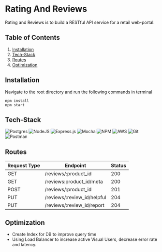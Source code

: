 # Rating And Reviews
Rating and Reviews is to build a RESTful API service for a retail web-portal.
## Table of Contents
1. [Installation](#installation)
2. [Tech-Stack](#tech-stack)
3. [Routes](#routes)
4. [Optimization](#optimization)

## Installation
  Navigate to the root directory and run the following commands in terminal
  ```npm
  npm install
  npm start
  ```
## Tech-Stack
![Postgres](https://img.shields.io/badge/postgres-%23316192.svg?style=for-the-badge&logo=postgresql&logoColor=white)
![NodeJS](https://img.shields.io/badge/node.js-6DA55F?style=for-the-badge&logo=node.js&logoColor=white)
![Express.js](https://img.shields.io/badge/Express.js-000000?style=for-the-badge&logo=express&logoColor=white)
![Mocha](https://img.shields.io/badge/-mocha-%238D6748?style=for-the-badge&logo=mocha&logoColor=white)
![NPM](https://img.shields.io/badge/NPM-%23000000.svg?style=for-the-badge&logo=npm&logoColor=white) 
![AWS](https://img.shields.io/badge/AWS-%23FF9900.svg?style=for-the-badge&logo=amazon-aws&logoColor=white) 
![Git](https://img.shields.io/badge/git-%23F05033.svg?style=for-the-badge&logo=git&logoColor=white) 
![Postman](https://img.shields.io/badge/Postman-FF6C37?style=for-the-badge&logo=Postman&logoColor=white)

## Routes
  |Request Type|Endpoint|Status|
  |---|---|---|
  |GET|/reviews/:product_id|200
  |GET|/reviews:product_id/meta|200
  |POST|/reviews/:product_id|201
  |PUT|/reviews/:review_id/helpful|204
  |PUT|/reviews/:review_id/report|204

## Optimization
- Create Index for DB to improve query time
- Using Load Balancer to increase active Visual Users, decrease error rate and latency.
